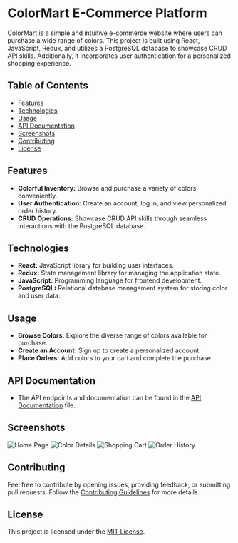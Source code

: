 # ColorMart E-Commerce Platform

ColorMart is a simple and intuitive e-commerce website where users can purchase a wide range of colors. This project is built using React, JavaScript, Redux, and utilizes a PostgreSQL database to showcase CRUD API skills. Additionally, it incorporates user authentication for a personalized shopping experience.

## Table of Contents

- [Features](#features)
- [Technologies](#technologies)
- [Usage](#usage)
- [API Documentation](#api-documentation)
- [Screenshots](#screenshots)
- [Contributing](#contributing)
- [License](#license)

## Features

- **Colorful Inventory:** Browse and purchase a variety of colors conveniently.
- **User Authentication:** Create an account, log in, and view personalized order history.
- **CRUD Operations:** Showcase CRUD API skills through seamless interactions with the PostgreSQL database.

## Technologies

- **React:** JavaScript library for building user interfaces.
- **Redux:** State management library for managing the application state.
- **JavaScript:** Programming language for frontend development.
- **PostgreSQL:** Relational database management system for storing color and user data.

## Usage

- **Browse Colors:** Explore the diverse range of colors available for purchase.
- **Create an Account:** Sign up to create a personalized account.
- **Place Orders:** Add colors to your cart and complete the purchase.

## API Documentation

- The API endpoints and documentation can be found in the [API Documentation](./docs/api-documentation.md) file.

## Screenshots

![Home Page](./screenshots/home.png)
![Color Details](./screenshots/color-details.png)
![Shopping Cart](./screenshots/shopping-cart.png)
![Order History](./screenshots/order-history.png)

## Contributing

Feel free to contribute by opening issues, providing feedback, or submitting pull requests. Follow the [Contributing Guidelines](./CONTRIBUTING.md) for more details.

## License

This project is licensed under the [MIT License](./LICENSE).
